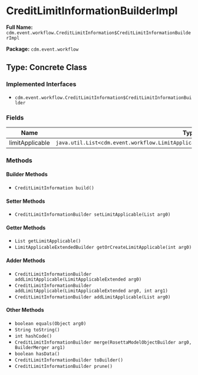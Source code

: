 # CreditLimitInformationBuilderImpl

**Full Name:** `cdm.event.workflow.CreditLimitInformation$CreditLimitInformationBuilderImpl`

**Package:** `cdm.event.workflow`

## Type: Concrete Class

### Implemented Interfaces

- `cdm.event.workflow.CreditLimitInformation$CreditLimitInformationBuilder`

### Fields

| Name | Type | Description |
|------|------|-------------|
| limitApplicable | `java.util.List<cdm.event.workflow.LimitApplicableExtended$LimitApplicableExtendedBuilder>` |  |

### Methods

#### Builder Methods

- `CreditLimitInformation build()`

#### Setter Methods

- `CreditLimitInformationBuilder setLimitApplicable(List arg0)`

#### Getter Methods

- `List getLimitApplicable()`
- `LimitApplicableExtendedBuilder getOrCreateLimitApplicable(int arg0)`

#### Adder Methods

- `CreditLimitInformationBuilder addLimitApplicable(LimitApplicableExtended arg0)`
- `CreditLimitInformationBuilder addLimitApplicable(LimitApplicableExtended arg0, int arg1)`
- `CreditLimitInformationBuilder addLimitApplicable(List arg0)`

#### Other Methods

- `boolean equals(Object arg0)`
- `String toString()`
- `int hashCode()`
- `CreditLimitInformationBuilder merge(RosettaModelObjectBuilder arg0, BuilderMerger arg1)`
- `boolean hasData()`
- `CreditLimitInformationBuilder toBuilder()`
- `CreditLimitInformationBuilder prune()`

